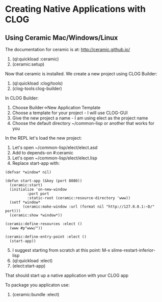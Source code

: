 
# Creating Native Applications with CLOG

## Using Ceramic Mac/Windows/Linux

The documentation for ceramic is at:
http://ceramic.github.io/

1. (ql:quickload :ceramic)
2. (ceramic:setup)

Now that ceramic is installed. We create a new project using CLOG Builder:

1. (ql:quickload :clog/tools)
2. (clog-tools:clog-builder)

In CLOG Builder:

1. Choose Builder->New Application Template
2. Choose a template for your project - I will use CLOG-GUI
3. Give the new project a name - I am using elect as the project name
4. Choose the default directory ~/common-lisp or another that works for you

In the REPL let's load the new project:

1. Let's open ~/common-lisp/elect/elect.asd
2. Add to depends-on #:ceramic
3. Let's open ~/common-lisp/elect/elect.lisp
4. Replace start-app with:

```
(defvar *window* nil)

(defun start-app (&key (port 8080))
  (ceramic:start)
  (initialize 'on-new-window
	      :port port
	      :static-root (ceramic:resource-directory 'www))
  (setf *window*
        (ceramic:make-window :url (format nil "http://127.0.0.1:~D/" port)))
  (ceramic:show *window*))

(ceramic:define-resources :elect ()
  (www #p"www/"))
  
(ceramic:define-entry-point :elect ()
  (start-app))
```

5. I suggest starting from scratch at this point: M-x slime-restart-inferior-lisp
6. (ql:quickload :elect)
7. (elect:start-app)

That should start up a native application with your CLOG app

To package you applicaton use:

1. (ceramic:bundle :elect)

